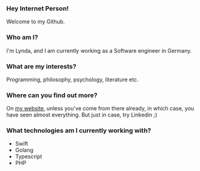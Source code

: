 ### Hey Internet Person!
Welcome to my Github.

### Who am I?
I'm Lynda, and I am currently working as a Software engineer in Germany.

### What are my interests?
Programming, philosophy, psychology, literature etc.

### Where can you find out more?
On [my website](http://lyndachiwetelu.com), unless you've come from there already, in which case, you have seen almost everything. But just in case, try Linkedin ;)

### What technologies am I currently working with?
- Swift
- Golang
- Typescript
- PHP 

